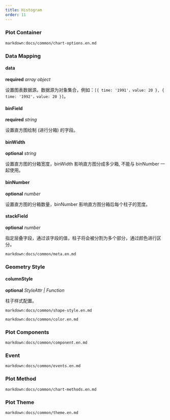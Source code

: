 ```yaml
---
title: Histogram
order: 11
---
```


### Plot Container

`markdown:docs/common/chart-options.en.md`

### Data Mapping

#### data

<description>**required** _array object_</description>

设置图表数据源。数据源为对象集合，例如：`[{ time: '1991'，value: 20 }, { time: '1992'，value: 20 }]`。

#### binField 

<description>**required** _string_</description>

设置直方图绘制 (进行分箱) 的字段。

#### binWidth

<description>**optional** _string_</description>

设置直方图的分箱宽度，binWidth 影响直方图分成多少箱, 不能与 binNumber 一起使用。

#### binNumber

<description>**optional** _number_</description>

设置直方图的分箱数量，binNumber 影响直方图分箱后每个柱子的宽度。

#### stackField

<description>**optional** _number_</description>

指定层叠字段，通过该字段的值，柱子将会被分割为多个部分，通过颜色进行区分。

`markdown:docs/common/meta.en.md`

### Geometry Style

#### columnStyle

<description>**optional** _StyleAttr | Function_</description>

柱子样式配置。

`markdown:docs/common/shape-style.en.md`

`markdown:docs/common/color.en.md`

### Plot Components

`markdown:docs/common/component.en.md`

### Event

`markdown:docs/common/events.en.md`

### Plot Method

`markdown:docs/common/chart-methods.en.md`

### Plot Theme

`markdown:docs/common/theme.en.md`
